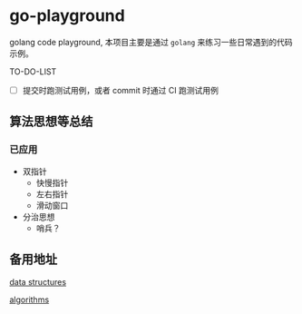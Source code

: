 # go-playground
golang code playground, 本项目主要是通过 `golang` 来练习一些日常遇到的代码示例。

TO-DO-LIST

- [ ] 提交时跑测试用例，或者 commit 时通过 CI 跑测试用例


## 算法思想等总结

### 已应用

- 双指针
  - 快慢指针
  - 左右指针
  - 滑动窗口
- 分治思想
  - 哨兵？

## 备用地址

[data structures](https://en.wikipedia.org/wiki/List_of_data_structures)

[algorithms](https://en.wikipedia.org/wiki/Introduction_to_Algorithms)